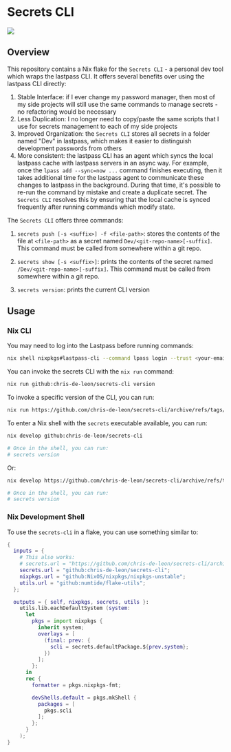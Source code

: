# Secrets CLI

<div>
  <a href="https://github.com/chris-de-leon/secrets-cli/actions">
  <img src="https://github.com/chris-de-leon/secrets-cli/actions/workflows/release.yml/badge.svg"/>
 </a>
</div>

## Overview

This repository contains a Nix flake for the `Secrets CLI` - a personal dev tool which wraps the lastpass CLI. It offers several benefits over using the lastpass CLI directly:

1. Stable Interface: if I ever change my password manager, then most of my side projects will still use the same commands to manage secrets - no refactoring would be necessary
1. Less Duplication: I no longer need to copy/paste the same scripts that I use for secrets management to each of my side projects
1. Improved Organization: the `Secrets CLI` stores all secrets in a folder named "Dev" in lastpass, which makes it easier to distinguish development passwords from others
1. More consistent: the lastpass CLI has an agent which syncs the local lastpass cache with lastpass servers in an async way. For example, once the `lpass add --sync=now ...` command finishes executing, then it takes additional time for the lastpass agent to communicate these changes to lastpass in the background. During that time, it's possible to re-run the command by mistake and create a duplicate secret. The `Secrets CLI` resolves this by ensuring that the local cache is synced frequently after running commands which modify state.

The `Secrets CLI` offers three commands:

1. `secrets push [-s <suffix>] -f <file-path>`: stores the contents of the file at `<file-path>` as a secret named `Dev/<git-repo-name>[-suffix]`. This command must be called from somewhere within a git repo.

1. `secrets show [-s <suffix>]`: prints the contents of the secret named `/Dev/<git-repo-name>[-suffix]`. This command must be called from somewhere within a git repo.

1. `secrets version`: prints the current CLI version

## Usage

### Nix CLI

You may need to log into the Lastpass before running commands:

```sh
nix shell nixpkgs#lastpass-cli --command lpass login --trust <your-email>
```

You can invoke the secrets CLI with the `nix run` command:

```sh
nix run github:chris-de-leon/secrets-cli version
```

To invoke a specific version of the CLI, you can run:

```sh
nix run https://github.com/chris-de-leon/secrets-cli/archive/refs/tags/v1.1.0.tar.gz version
```

To enter a Nix shell with the `secrets` executable available, you can run:

```sh
nix develop github:chris-de-leon/secrets-cli

# Once in the shell, you can run:
# secrets version
```

Or:

```sh
nix develop https://github.com/chris-de-leon/secrets-cli/archive/refs/tags/v1.1.0.tar.gz

# Once in the shell, you can run:
# secrets version
```

### Nix Development Shell

To use the `secrets-cli` in a flake, you can use something similar to:

```nix
{
  inputs = {
    # This also works:
    # secrets.url = "https://github.com/chris-de-leon/secrets-cli/archive/refs/tags/v1.1.0.tar.gz";
    secrets.url = "github:chris-de-leon/secrets-cli";
    nixpkgs.url = "github:NixOS/nixpkgs/nixpkgs-unstable";
    utils.url = "github:numtide/flake-utils";
  };

  outputs = { self, nixpkgs, secrets, utils }:
    utils.lib.eachDefaultSystem (system:
      let
        pkgs = import nixpkgs {
          inherit system;
          overlays = [
            (final: prev: {
              scli = secrets.defaultPackage.${prev.system};
            })
          ];
        };
      in
      rec {
        formatter = pkgs.nixpkgs-fmt;

        devShells.default = pkgs.mkShell {
          packages = [
            pkgs.scli
          ];
        };
      }
    );
}
```
